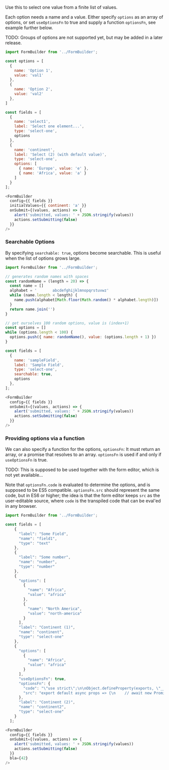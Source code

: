Use this to select one value from a finite list of values.

Each option needs a name and a value. Either specify `options` as an array of options,
or set `useOptionsFn` to true and supply a function `optionsFn`, see example further below.

TODO: Groups of options are not supported yet, but may be added in a later release.

```js
import FormBuilder from '../FormBuilder';

const options = [
  {
    name: 'Option 1',
    value: 'val1'
  },
  {
    name: 'Option 2',
    value: 'val2'
  },
]

const fields = [
  {
    name: 'select1',
    label: 'Select one element...',
    type: 'select-one',
    options
  },
  {
    name: 'continent',
    label: 'Select (2) (with default value)',
    type: 'select-one',
    options: [
      { name: 'Europe', value: 'e' },
      { name: 'Africa', value: 'a' }
    ]
  }
];

<FormBuilder
  config={{ fields }}
  initialValues={{ continent: 'a' }}
  onSubmit={(values, actions) => {
    alert('submitted, values: ' + JSON.stringify(values))
    actions.setSubmitting(false)
  }}
/>
```

### Searchable Options

By specifying `searchable: true`, options become searchable. This is useful when the list of options grows large.

```js
import FormBuilder from '../FormBuilder';

// generates random names with spaces
const randomName = (length = 20) => {
  const name = []
  alphabet = '       abcdefghijklmnopqrstuvwz'
  while (name.length < length) {
    name.push(alphabet[Math.floor(Math.random() * alphabet.length)])
  }
  return name.join('')
}

// get ourselves 100 random options, value is (index+1)
const options = []
while (options.length < 100) {
  options.push({ name: randomName(), value: (options.length + 1) })
}

const fields = [
  {
    name: 'sampleField',
    label: 'Sample Field',
    type: 'select-one',
    searchable: true,
    options
  },
];

<FormBuilder
  config={{ fields }}
  onSubmit={(values, actions) => {
    alert('submitted, values: ' + JSON.stringify(values))
    actions.setSubmitting(false)
  }}
/>
```


### Providing options via a function

We can also specify a function for the options, `optionsFn`:
It must return an array, or a promise that resolves to an array.
`optionsFn` is used if and only if `useOptionsFn` is true.

TODO: This is supposed to be used together with the form editor, which
is not yet available...

Note that `optionsFn.code` is evaluated to determine the options,
and is supposed to be ES5 compatible. `optionsFn.src` should represent the same code,
but in ES6 or higher; the idea is that
the form editor keeps `src` as the user-editable source,
where `code` is the transpiled code that can be eval'ed in any browser.

```js
import FormBuilder from '../FormBuilder';

const fields = [
    {
      "label": "Some Field",
      "name": "field1",
      "type": "text"
    },
    {
      "label": "Some number",
      "name": "number",
      "type": "number"
    },
    {
      "options": [
        {
          "name": "Africa",
          "value": "africa"
        },
        {
          "name": "North America",
          "value": "north-america"
        }
      ],
      "label": "Continent (1)",
      "name": "continent",
      "type": "select-one"
    },
    {
      "options": [
        {
          "name": "Africa",
          "value": "africa"
        }
      ],
      "useOptionsFn": true,
      "optionsFn": {
        "code": "\"use strict\";\n\nObject.defineProperty(exports, \"__esModule\", {\n  value: true\n});\nexports[\"default\"] = void 0;\n\nfunction asyncGeneratorStep(gen, resolve, reject, _next, _throw, key, arg) { try { var info = gen[key](arg); var value = info.value; } catch (error) { reject(error); return; } if (info.done) { resolve(value); } else { Promise.resolve(value).then(_next, _throw); } }\n\nfunction _asyncToGenerator(fn) { return function () { var self = this, args = arguments; return new Promise(function (resolve, reject) { var gen = fn.apply(self, args); function _next(value) { asyncGeneratorStep(gen, resolve, reject, _next, _throw, \"next\", value); } function _throw(err) { asyncGeneratorStep(gen, resolve, reject, _next, _throw, \"throw\", err); } _next(undefined); }); }; }\n\nvar _default =\n/*#__PURE__*/\nfunction () {\n  var _ref = _asyncToGenerator(\n  /*#__PURE__*/\n  regeneratorRuntime.mark(function _callee(props) {\n    return regeneratorRuntime.wrap(function _callee$(_context) {\n      while (1) {\n        switch (_context.prev = _context.next) {\n          case 0:\n            return _context.abrupt(\"return\", [{\n              name: 'Europe ' + props.bla,\n              value: 'EU'\n            }, {\n              name: 'Asia',\n              value: 'asia'\n            }]);\n\n          case 1:\n          case \"end\":\n            return _context.stop();\n        }\n      }\n    }, _callee);\n  }));\n\n  return function (_x) {\n    return _ref.apply(this, arguments);\n  };\n}();\n\nexports[\"default\"] = _default;",
        "src": "export default async props => {\n    // await new Promise(res => setTimeout(res, 300))\n    return [\n        {\n            name: 'Europe ' + props.bla,\n            value: 'EU'\n        },\n        {\n            name: 'Asia',\n            value: 'asia'\n        }\n    ]\n}\n"
      },
      "label": "Continent (2)",
      "name": "continent2",
      "type": "select-one"
    }
  ];

<FormBuilder
  config={{ fields }}
  onSubmit={(values, actions) => {
    alert('submitted, values: ' + JSON.stringify(values))
    actions.setSubmitting(false)
  }}
  bla={42}
/>
```
